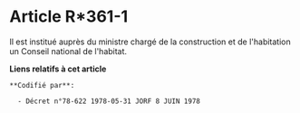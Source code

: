 # Article R*361-1

Il est institué auprès du ministre chargé de la construction et de l'habitation un Conseil national de l'habitat.

**Liens relatifs à cet article**

	**Codifié par**:

	  - Décret n°78-622 1978-05-31 JORF 8 JUIN 1978
